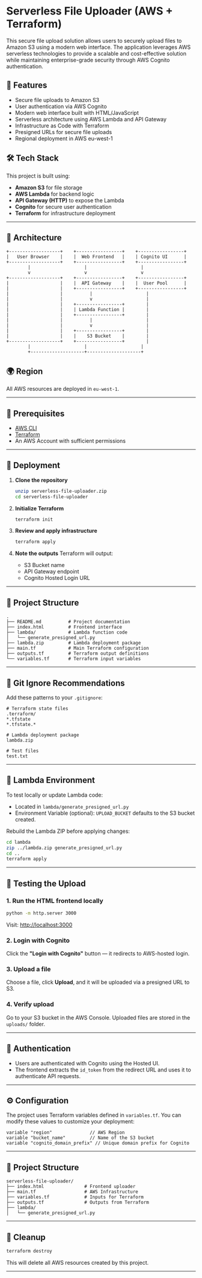 # Serverless File Uploader (AWS + Terraform)

This secure file upload solution allows users to securely upload files to Amazon S3 using a modern web interface. The application leverages AWS serverless technologies to provide a scalable and cost-effective solution while maintaining enterprise-grade security through AWS Cognito authentication.

## 🚀 Features

- Secure file uploads to Amazon S3
- User authentication via AWS Cognito
- Modern web interface built with HTML/JavaScript
- Serverless architecture using AWS Lambda and API Gateway
- Infrastructure as Code with Terraform
- Presigned URLs for secure file uploads
- Regional deployment in AWS eu-west-1

## 🛠️ Tech Stack

This project is built using:
- **Amazon S3** for file storage
- **AWS Lambda** for backend logic
- **API Gateway (HTTP)** to expose the Lambda
- **Cognito** for secure user authentication
- **Terraform** for infrastructure deployment

---

## 📱 Architecture

```
+-------------------+    +-----------------+    +-----------------+
|   User Browser    |    |  Web Frontend   |    | Cognito UI      |
+-------------------+    +-----------------+    +-----------------+
        |                    |                    |
        v                    v                    v
+-------------------+    +-----------------+    +-----------------+
|                   |    |  API Gateway    |    |  User Pool      |
|                   |    +-----------------+    +-----------------+
|                   |          |                    |
|                   |          v                    |
|                   |    +-----------------+        |
|                   |    | Lambda Function |        |
|                   |    +-----------------+        |
|                   |          |                    |
|                   |          v                    |
|                   |    +-----------------+        |
|                   |    |    S3 Bucket    |        |
+-------------------+    +-----------------+        |
        |                    |                    |
        +--------------------+--------------------+
```

## 🌍 Region

All AWS resources are deployed in `eu-west-1`.

---

## 🧰 Prerequisites

- [AWS CLI](https://docs.aws.amazon.com/cli/latest/userguide/install-cliv2.html)
- [Terraform](https://www.terraform.io/downloads)
- An AWS Account with sufficient permissions

---

## 🚀 Deployment

1. **Clone the repository**
   ```bash
   unzip serverless-file-uploader.zip
   cd serverless-file-uploader
   ```

2. **Initialize Terraform**
   ```bash
   terraform init
   ```

3. **Review and apply infrastructure**
   ```bash
   terraform apply
   ```

4. **Note the outputs**
   Terraform will output:
   - S3 Bucket name
   - API Gateway endpoint
   - Cognito Hosted Login URL

---

## 📁 Project Structure

```
.
├── README.md          # Project documentation
├── index.html         # Frontend interface
├── lambda/            # Lambda function code
│   └── generate_presigned_url.py
├── lambda.zip         # Lambda deployment package
├── main.tf            # Main Terraform configuration
├── outputs.tf         # Terraform output definitions
└── variables.tf       # Terraform input variables
```

---

## 📝 Git Ignore Recommendations

Add these patterns to your `.gitignore`:
```
# Terraform state files
.terraform/
*.tfstate
*.tfstate.*

# Lambda deployment package
lambda.zip

# Test files
test.txt
```

---

## 📝 Lambda Environment

To test locally or update Lambda code:
- Located in `lambda/generate_presigned_url.py`
- Environment Variable (optional): `UPLOAD_BUCKET` defaults to the S3 bucket created.

Rebuild the Lambda ZIP before applying changes:
```bash
cd lambda
zip ../lambda.zip generate_presigned_url.py
cd ..
terraform apply
```

---

## 🧪 Testing the Upload

### 1. Run the HTML frontend locally

```bash
python -m http.server 3000
```

Visit: [http://localhost:3000](http://localhost:3000)

### 2. Login with Cognito

Click the **"Login with Cognito"** button — it redirects to AWS-hosted login.

### 3. Upload a file

Choose a file, click **Upload**, and it will be uploaded via a presigned URL to S3.

### 4. Verify upload

Go to your S3 bucket in the AWS Console. Uploaded files are stored in the `uploads/` folder.

---

## 🔐 Authentication

- Users are authenticated with Cognito using the Hosted UI.
- The frontend extracts the `id_token` from the redirect URL and uses it to authenticate API requests.

---

## ⚙️ Configuration

The project uses Terraform variables defined in `variables.tf`. You can modify these values to customize your deployment:

```hcl
variable "region"              // AWS Region
variable "bucket_name"         // Name of the S3 bucket
variable "cognito_domain_prefix" // Unique domain prefix for Cognito
```

---

## 📁 Project Structure

```
serverless-file-uploader/
├── index.html               # Frontend uploader
├── main.tf                  # AWS Infrastructure
├── variables.tf             # Inputs for Terraform
├── outputs.tf               # Outputs from Terraform
├── lambda/
│   └── generate_presigned_url.py
```

---

## 🧹 Cleanup

```bash
terraform destroy
```

This will delete all AWS resources created by this project.

---
